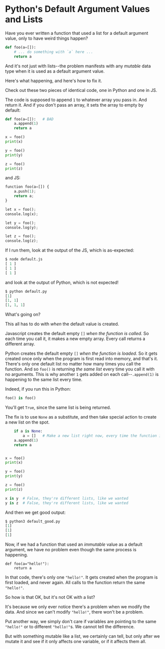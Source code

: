 # Python's Default Argument Values and Lists

Have you ever written a function that used a list for a default argument value, only to have weird things happen?

```python
def foo(a=[]):
    # ... do something with `a` here ...
    return a
```

And it's not just with lists--the problem manifests with any _mutable_ data type when it is used as a default argument value.

Here's what happening, and here's how to fix it.

Check out these two pieces of identical code, one in Python and one in JS.

The code is supposed to append `1` to whatever array you pass in. And return it. And if you don't pass an array, it sets the array to empty by default:

```python
def foo(a=[]):   # BAD
    a.append(1)
    return a

x = foo()
print(x)

y = foo()
print(y)

z = foo()
print(z)
```

and JS:

```python
function foo(a=[]) {
    a.push(1);
    return a;
}

let x = foo();
console.log(x);

let y = foo();
console.log(y);

let z = foo();
console.log(z);
```

If I run them, look at the output of the JS, which is as-expected:

```python
$ node default.js
[ 1 ]
[ 1 ]
[ 1 ]
```

and look at the output of Python, which is not expected!

```python
$ python default.py
[1]
[1, 1]
[1, 1, 1]
```

What's going on?

This all has to do with _when_ the default value is created.

Javascript creates the default empty `[]` _when the function is called_. So each time you call it, it makes a new empty array. Every call returns a different array.

Python creates the default empty `[]` _when the function is loaded_. So it gets created once only when the program is first read into memory, and that's it. There's only one default list no matter how many times you call the function. And so `foo()` is returning _the same list_ every time you call it with no arguments. This is why another `1` gets added on each call--`.append(1)` is happening to the same list every time.

Indeed, if you run this in Python:

```python
foo() is foo()
```

You'll get `True`, since the same list is being returned.

The fix is to use `None` as a substitute, and then take special action to create a new list on the spot.

```python
    if a is None:
        a = []   # Make a new list right now, every time the function is called with no args
    a.append(1)
    return a


x = foo()
print(x)

y = foo()
print(y)

z = foo()
print(z)

x is y  # False, they're different lists, like we wanted
y is z  # False, they're different lists, like we wanted
```

And then we get good output:

```python
$ python3 default_good.py
[1]
[1]
[1]
```

Now, if we had a function that used an _immutable_ value as a default argument, we have no problem even though the same process is happening.

```text
def foo(a="hello!"):
    return a
```

In that code, there's only one `"hello!"`. It gets created when the program is first loaded, and never again. All calls to the function return the same `"hello!"`.

So how is that OK, but it's not OK with a list?

It's because we only ever notice there's a problem when we modify the data. And since we can't modify `"hello!"`, there won't be a problem.

Put another way, we simply don't care if variables are pointing to the same `"hello!"` or to different `"hello!"`s. We cannot tell the difference.

But with something mutable like a list, we certainly can tell, but only after we mutate it and see if it only affects one variable, or if it affects them all.
